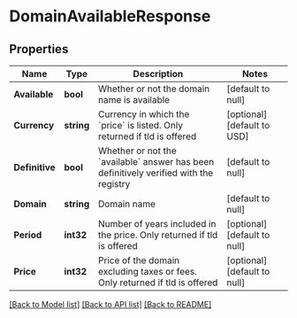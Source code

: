 # DomainAvailableResponse

## Properties
Name | Type | Description | Notes
------------ | ------------- | ------------- | -------------
**Available** | **bool** | Whether or not the domain name is available | [default to null]
**Currency** | **string** | Currency in which the &#x60;price&#x60; is listed. Only returned if tld is offered | [optional] [default to USD]
**Definitive** | **bool** | Whether or not the &#x60;available&#x60; answer has been definitively verified with the registry | [default to null]
**Domain** | **string** | Domain name | [default to null]
**Period** | **int32** | Number of years included in the price. Only returned if tld is offered | [optional] [default to null]
**Price** | **int32** | Price of the domain excluding taxes or fees. Only returned if tld is offered | [optional] [default to null]

[[Back to Model list]](../README.md#documentation-for-models) [[Back to API list]](../README.md#documentation-for-api-endpoints) [[Back to README]](../README.md)

